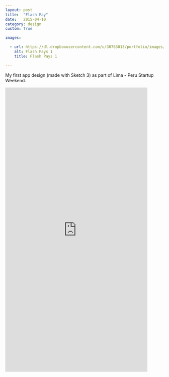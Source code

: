 ```yaml
---
layout: post
title:  "Flash Pay"
date:   2015-04-10
category: design
custom: True

images:

  - url: https://dl.dropboxusercontent.com/u/30763013/portfolio/images/design/FlashPays/Screen%20Shot%202015-11-14%20at%204.36.42%20PM.png
    alt: Flash Pays 1
    title: Flash Pays 1

---
```

<div class="text-center">
	<p>My first app design (made with Sketch 3) as part of Lima - Peru Startup Weekend.</p>
	<iframe src="https://marvelapp.com/a41afb?emb=1" width="452" height="901" allowTransparency="true" frameborder="0"></iframe>
</div>